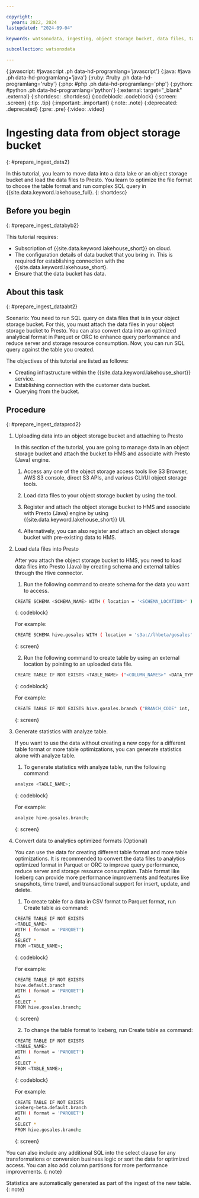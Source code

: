 ```yaml
---

copyright:
  years: 2022, 2024
lastupdated: "2024-09-04"

keywords: watsonxdata, ingesting, object storage bucket, data files, table format. SQL query

subcollection: watsonxdata

---
```


{:javascript: #javascript .ph data-hd-programlang='javascript'}
{:java: #java .ph data-hd-programlang='java'}
{:ruby: #ruby .ph data-hd-programlang='ruby'}
{:php: #php .ph data-hd-programlang='php'}
{:python: #python .ph data-hd-programlang='python'}
{:external: target="_blank" .external}
{:shortdesc: .shortdesc}
{:codeblock: .codeblock}
{:screen: .screen}
{:tip: .tip}
{:important: .important}
{:note: .note}
{:deprecated: .deprecated}
{:pre: .pre}
{:video: .video}

# Ingesting data from object storage bucket
{: #prepare_ingest_data2}

In this tutorial, you learn to move data into a data lake or an object storage bucket and load the data files to Presto. You learn to optimize the file format to choose the table format and run complex SQL query in {{site.data.keyword.lakehouse_full}.
{: shortdesc}

## Before you begin
{: #prepare_ingest_databyb2}

This tutorial requires:

- Subscription of {{site.data.keyword.lakehouse_short}} on cloud.
- The configuration details of data bucket that you bring in. This is required for establishing connection with the {{site.data.keyword.lakehouse_short}.
- Ensure that the data bucket has data.

## About this task
{: #prepare_ingest_dataabt2}

Scenario: You need to run SQL query on data files that is in your object storage bucket. For this, you must attach the data files in your object storage bucket to Presto. You can also convert data into an optimized analytical format in Parquet or ORC to enhance query performance and reduce server and storage resource consumption. Now, you can run SQL query against the table you created.

The objectives of this tutorial are listed as follows:

- Creating infrastructure within the {{site.data.keyword.lakehouse_short}} service.
- Establishing connection with the customer data bucket.
- Querying from the bucket.

## Procedure
{: #prepare_ingest_dataprcd2}

1. Uploading data into an object storage bucket and attaching to Presto

   In this section of the tutorial, you are going to manage data in an object storage bucket and attach the bucket to HMS and associate with Presto (Java) engine.

   1. Access any one of the object storage access tools like S3 Browser, AWS S3 console, direct S3 APIs, and various CLI/UI object storage tools.

   2. Load data files to your object storage bucket by using the tool.

   3. Register and attach the object storage bucket to HMS and associate with Presto (Java) engine by using {{site.data.keyword.lakehouse_short}} UI.

   4. Alternatively, you can also register and attach an object storage bucket with pre-existing data to HMS.

2. Load data files into Presto

   After you attach the object storage bucket to HMS, you need to load data files into Presto (Java) by creating schema and external tables through the Hive connector.

   1. Run the following command to create schema for the data you want to access.

   ```bash
   CREATE SCHEMA <SCHEMA_NAME> WITH ( location = '<SCHEMA_LOCATION>' );
   ```
   {: codeblock}

   For example:

   ```bash
   CREATE SCHEMA hive.gosales WITH ( location = 's3a://lhbeta/gosales' );
   ```
   {: screen}

   2. Run the following command to create table by using an external location by pointing to an uploaded data file.

   ```bash
   CREATE TABLE IF NOT EXISTS <TABLE_NAME> ("<COLUMN_NAMES>" <DATA_TYPE>) WITH ( format = '<DATA_FORMAT>', external_location = '<DATA_FILE_LOCATION>' );
   ```
   {: codeblock}

   For example:

   ```bash
   CREATE TABLE IF NOT EXISTS hive.gosales.branch ("BRANCH_CODE" int, "ADDRESS1" varchar, "ADDRESS1_MB" varchar, "ADDRESS2" varchar, "ADDRESS2_MB" varchar, "CITY" varchar, "CITY_MB" varchar, "PROV_STATE" varchar, "PROV_STATE_MB" varchar, "POSTAL_ZONE" varchar, "COUNTRY_CODE" int, "ORGANIZATION_CODE" varchar, "WAREHOUSE_BRANCH_CODE" int) WITH ( format = 'CSV', external_location = 's3a://lhbeta/gosales/branch' );
   ```
   {: screen}

3. Generate statistics with analyze table.

   If you want to use the data without creating a new copy for a different table format or more table optimizations, you can generate statistics alone with analyze table.

   1. To generate statistics with analyze table, run the following command:

   ```bash
   analyze <TABLE_NAME>;
   ```
   {: codeblock}

   For example:

   ```bash
   analyze hive.gosales.branch;
   ```
   {: screen}

4. Convert data to analytics optimized formats (Optional)

   You can use the data for creating different table format and more table optimizations. It is recommended to convert the data files to analytics optimized format in Parquet or ORC to improve query performance, reduce server and storage resource consumption. Table format like Iceberg can provide more performance improvements and features like snapshots, time travel, and transactional support for insert, update, and delete.

   1. To create table for a data in CSV format to Parquet format, run Create table as command:

   ```bash
   CREATE TABLE IF NOT EXISTS
   <TABLE_NAME>
   WITH ( format = 'PARQUET')
   AS
   SELECT *
   FROM <TABLE_NAME>;
   ```
   {: codeblock}

   For example:

   ```bash
   CREATE TABLE IF NOT EXISTS
   hive.default.branch
   WITH ( format = 'PARQUET')
   AS
   SELECT *
   FROM hive.gosales.branch;
   ```
   {: screen}

   2. To change the table format to Iceberg, run Create table as command:

   ```bash
   CREATE TABLE IF NOT EXISTS
   <TABLE_NAME>
   WITH ( format = 'PARQUET')
   AS
   SELECT *
   FROM <TABLE_NAME>;
   ```
   {: codeblock}

   For example:

   ```bash
   CREATE TABLE IF NOT EXISTS
   iceberg-beta.default.branch
   WITH ( format = 'PARQUET')
   AS
   SELECT *
   FROM hive.gosales.branch;
   ```
   {: screen}

You can also include any additional SQL into the select clause for any transformations or conversion business logic or sort the data for optimized access. You can also add column partitions for more performance improvements.
{: note}

Statistics are automatically generated as part of the ingest of the new table.
{: note}
